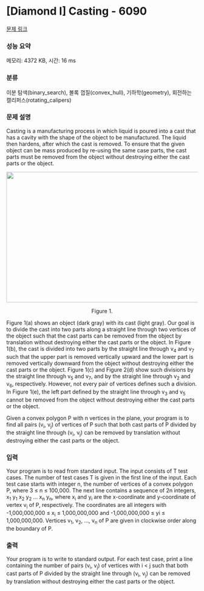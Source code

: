 # [Diamond I] Casting - 6090 

[문제 링크](https://www.acmicpc.net/problem/6090) 

### 성능 요약

메모리: 4372 KB, 시간: 16 ms

### 분류

이분 탐색(binary_search), 볼록 껍질(convex_hull), 기하학(geometry), 회전하는 캘리퍼스(rotating_calipers)

### 문제 설명

<p>Casting is a manufacturing process in which liquid is poured into a cast that has a cavity with the shape of the object to be manufactured. The liquid then hardens, after which the cast is removed. To ensure that the given object can be mass produced by re-using the same case parts, the cast parts must be removed from the object without destroying either the cast parts or the object. </p>

<p style="text-align:center"><img alt="" src="https://www.acmicpc.net/upload/images2/casting.png" style="height:343px; width:652px"></p>

<p style="text-align:center">Figure 1.</p>

<p>Figure 1(a) shows an object (dark gray) with its cast (light gray). Our goal is to divide the cast into two parts along a straight line through two vertices of the object such that the cast parts can be removed from the object by translation without destroying either the cast parts or the object. In Figure 1(b), the cast is divided into two parts by the straight line through v<sub>4</sub> and v<sub>7</sub> such that the upper part is removed vertically upward and the lower part is removed vertically downward from the object without destroying either the cast parts or the object. Figure 1(c) and Figure 2(d) show such divisions by the straight line through v<sub>5</sub> and v<sub>7</sub>, and by the straight line through v<sub>2</sub> and v<sub>6</sub>, respectively. However, not every pair of vertices defines such a division. In Figure 1(e), the left part defined by the straight line through v<sub>3</sub> and v<sub>5</sub> cannot be removed from the object without destroying either the cast parts or the object. </p>

<p>Given a convex polygon P with n vertices in the plane, your program is to find all pairs (v<sub>i</sub>, v<sub>j</sub>) of vertices of P such that both cast parts of P divided by the straight line through (v<sub>i</sub>, v<sub>j</sub>) can be removed by translation without destroying either the cast parts or the object. </p>

### 입력 

 <p>Your program is to read from standard input. The input consists of T test cases. The number of test cases T is given in the first line of the input. Each test case starts with integer n, the number of vertices of a convex polygon P, where 3 ≤ n ≤ 100,000. The next line contains a sequence of 2n integers, x<sub>1</sub> y<sub>1</sub> x<sub>2</sub> y<sub>2</sub> ... x<sub>n</sub> y<sub>n</sub>, where x<sub>i</sub> and y<sub>i</sub> are the x-coordinate and y-coordinate of vertex v<sub>i</sub> of P, respectively. The coordinates are all integers with -1,000,000,000 ≤ x<sub>i</sub> ≤ 1,000,000,000 and -1,000,000,000 ≤ yi ≤ 1,000,000,000. Vertices v<sub>1</sub>, v<sub>2</sub>, …, v<sub>n</sub> of P are given in clockwise order along the boundary of P.</p>

### 출력 

 <p>Your program is to write to standard output. For each test case, print a line containing the number of pairs (v<sub>i</sub>, v<sub>j</sub>) of vertices with i < j such that both cast parts of P divided by the straight line through (v<sub>i</sub>, v<sub>j</sub>) can be removed by translation without destroying either the cast parts or the object. </p>

